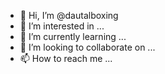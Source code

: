 - 👋 Hi, I’m @dautalboxing
- 👀 I’m interested in ...
- 🌱 I’m currently learning ...
- 💞️ I’m looking to collaborate on ...
- 📫 How to reach me ...

<!---
dautalboxing/dautalboxing is a ✨ special ✨ repository because its `README.md` (this file) appears on your GitHub profile.
You can click the Preview link to take a look at your changes.
--->
